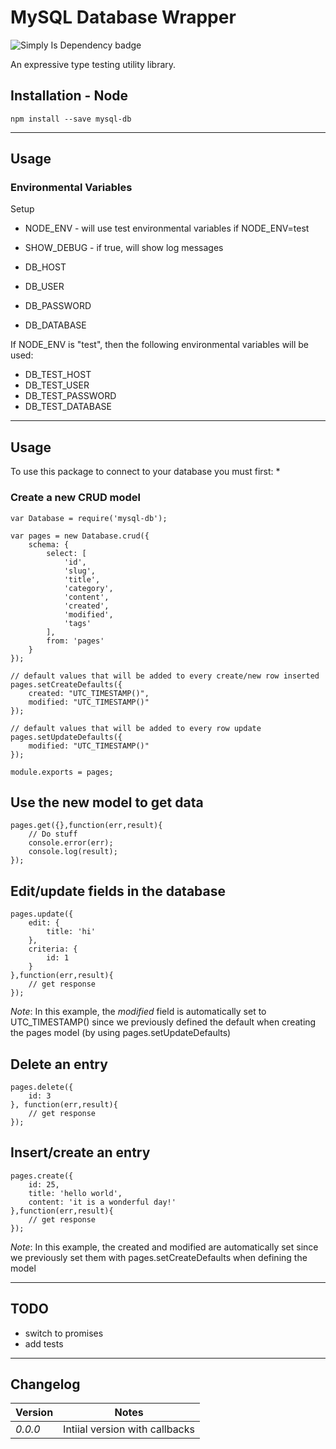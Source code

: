 MySQL Database Wrapper
====================
![Simply Is Dependency badge](https://david-dm.org/anonmily/node-mysql-db.svg)

An expressive type testing utility library.

## Installation - Node
    npm install --save mysql-db

---

## Usage

### Environmental Variables

Setup
* NODE_ENV - will use test environmental variables if NODE_ENV=test
* SHOW_DEBUG - if true, will show log messages

* DB_HOST
* DB_USER
* DB_PASSWORD
* DB_DATABASE

If NODE_ENV is "test", then the following environmental variables will be used:

* DB_TEST_HOST
* DB_TEST_USER
* DB_TEST_PASSWORD
* DB_TEST_DATABASE

---
## Usage

To use this package to connect to your database you must first:
* 

### Create a new CRUD model
	var Database = require('mysql-db');

	var pages = new Database.crud({
		schema: {
			select: [
				'id',
				'slug',
				'title',
				'category',
				'content',
				'created',
				'modified',
				'tags'
			],
			from: 'pages'
		}
	});

	// default values that will be added to every create/new row inserted
	pages.setCreateDefaults({
		created: "UTC_TIMESTAMP()",
		modified: "UTC_TIMESTAMP()"
	});

	// default values that will be added to every row update
	pages.setUpdateDefaults({
		modified: "UTC_TIMESTAMP()"
	});

	module.exports = pages;

## Use the new model to get data
	pages.get({},function(err,result){
		// Do stuff
		console.error(err);
		console.log(result);
	});

## Edit/update fields in the database
	pages.update({
		edit: {
			title: 'hi'
		},
		criteria: {
			id: 1
		}
	},function(err,result){
		// get response
	});

_Note_: In this example, the *modified* field is automatically set to UTC_TIMESTAMP() since we previously defined the default when creating the pages model (by using pages.setUpdateDefaults)

## Delete an entry
	pages.delete({
		id: 3
	}, function(err,result){
		// get response
	});

## Insert/create an entry
	pages.create({
		id: 25,
		title: 'hello world',
		content: 'it is a wonderful day!'
	},function(err,result){
		// get response
	});

_Note_: In this example, the created and modified are automatically set since we previously set them with pages.setCreateDefaults when defining the model

---
## TODO
* switch to promises
* add tests

---
## Changelog
| Version | Notes                                                                                                                                                                            |
|---------|----------------------------------------------------------------------------------------------------------------------------------------------------------------------------------|
| _0.0.0_   | Intiial version with callbacks |
